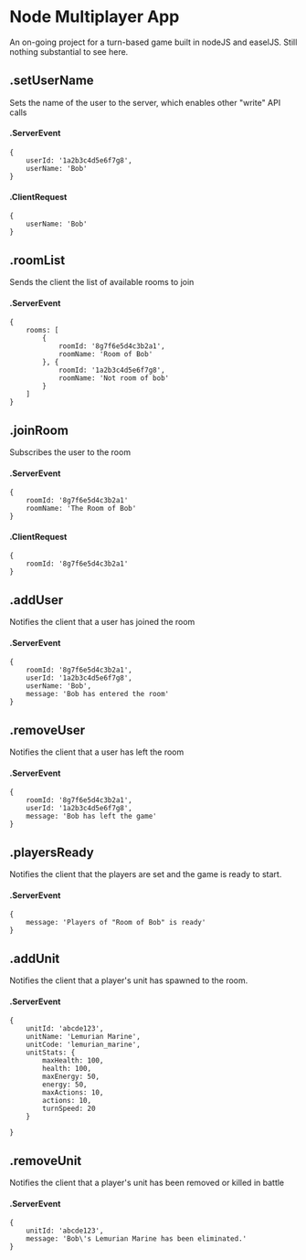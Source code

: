 # Node Multiplayer App



An on-going project for a turn-based game built in nodeJS and easelJS. Still nothing substantial to see here.

## .setUserName

Sets the name of the user to the server, which enables other "write" API calls

#### .ServerEvent

	{
		userId: '1a2b3c4d5e6f7g8',
		userName: 'Bob'
	}

#### .ClientRequest

	{
		userName: 'Bob'
	}

## .roomList

Sends the client the list of available rooms to join

#### .ServerEvent

	{
		rooms: [
			{ 
				roomId: '8g7f6e5d4c3b2a1',
				roomName: 'Room of Bob'
			}, {
				roomId: '1a2b3c4d5e6f7g8',
				roomName: 'Not room of bob'
			}
		]
	}


## .joinRoom

Subscribes the user to the room

#### .ServerEvent

	{
		roomId: '8g7f6e5d4c3b2a1'
		roomName: 'The Room of Bob'
	}

#### .ClientRequest

	{
		roomId: '8g7f6e5d4c3b2a1'
	}


## .addUser

Notifies the client that a user has joined the room

#### .ServerEvent

	{
		roomId: '8g7f6e5d4c3b2a1',
		userId: '1a2b3c4d5e6f7g8',
		userName: 'Bob',
		message: 'Bob has entered the room'
	}

## .removeUser

Notifies the client that a user has left the room

#### .ServerEvent

	{
		roomId: '8g7f6e5d4c3b2a1',
		userId: '1a2b3c4d5e6f7g8',
		message: 'Bob has left the game'
	}

## .playersReady

Notifies the client that the players are set and the game is ready to start.

#### .ServerEvent

	{
		message: 'Players of "Room of Bob" is ready'
	}

## .addUnit

Notifies the client that a player's unit has spawned to the room.

#### .ServerEvent

	{
		unitId: 'abcde123',
		unitName: 'Lemurian Marine',
		unitCode: 'lemurian_marine',
		unitStats: {
			maxHealth: 100,
			health: 100,
			maxEnergy: 50,
			energy: 50,
			maxActions: 10,
			actions: 10,
			turnSpeed: 20
		}

	}

## .removeUnit

Notifies the client that a player's unit has been removed or killed in battle

#### .ServerEvent
	{
		unitId: 'abcde123',
		message: 'Bob\'s Lemurian Marine has been eliminated.'
	}

